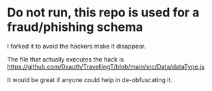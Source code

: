 # Do not run, this repo is used for a fraud/phishing schema

I forked it to avoid the hackers make it disappear.

The file that actually executes the hack is https://github.com/0xauth/TravellingT/blob/main/src/Data/dataType.js 

It would be great if anyone could help in de-obfuscating it.

